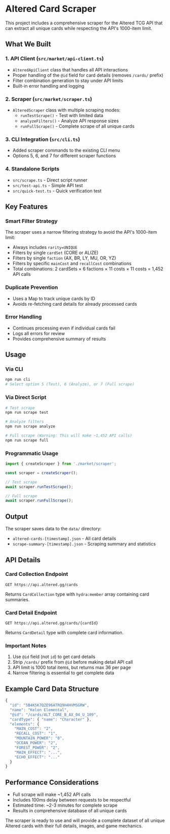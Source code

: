 # Altered Card Scraper

This project includes a comprehensive scraper for the Altered TCG API that can extract all unique cards while respecting the API's 1000-item limit.

## What We Built

### 1. API Client (`src/market/api-client.ts`)
- `AlteredApiClient` class that handles all API interactions
- Proper handling of the `@id` field for card details (removes `/cards/` prefix)
- Filter combination generation to stay under API limits
- Built-in error handling and logging

### 2. Scraper (`src/market/scraper.ts`)
- `AlteredScraper` class with multiple scraping modes:
  - `runTestScrape()` - Test with limited data
  - `analyzeFilters()` - Analyze API response sizes
  - `runFullScrape()` - Complete scrape of all unique cards

### 3. CLI Integration (`src/cli.ts`)
- Added scraper commands to the existing CLI menu
- Options 5, 6, and 7 for different scraper functions

### 4. Standalone Scripts
- `src/scrape.ts` - Direct script runner
- `src/test-api.ts` - Simple API test
- `src/quick-test.ts` - Quick verification test

## Key Features

### Smart Filter Strategy
The scraper uses a narrow filtering strategy to avoid the API's 1000-item limit:
- Always includes `rarity=UNIQUE`
- Filters by single `cardSet` (CORE or ALIZE)
- Filters by single `faction` (AX, BR, LY, MU, OR, YZ)
- Filters by specific `mainCost` and `recallCost` combinations
- Total combinations: 2 cardSets × 6 factions × 11 costs × 11 costs = 1,452 API calls

### Duplicate Prevention
- Uses a Map to track unique cards by ID
- Avoids re-fetching card details for already processed cards

### Error Handling
- Continues processing even if individual cards fail
- Logs all errors for review
- Provides comprehensive summary of results

## Usage

### Via CLI
```bash
npm run cli
# Select option 5 (Test), 6 (Analyze), or 7 (Full scrape)
```

### Via Direct Script
```bash
# Test scrape
npm run scrape test

# Analyze filters
npm run scrape analyze

# Full scrape (Warning: This will make ~1,452 API calls)
npm run scrape full
```

### Programmatic Usage
```typescript
import { createScraper } from './market/scraper';

const scraper = createScraper();

// Test scrape
await scraper.runTestScrape();

// Full scrape
await scraper.runFullScrape();
```

## Output

The scraper saves data to the `data/` directory:
- `altered-cards-[timestamp].json` - All card details
- `scrape-summary-[timestamp].json` - Scraping summary and statistics

## API Details

### Card Collection Endpoint
```
GET https://api.altered.gg/cards
```
Returns `CardCollection` type with `hydra:member` array containing card summaries.

### Card Detail Endpoint  
```
GET https://api.altered.gg/cards/{cardId}
```
Returns `CardDetail` type with complete card information.

### Important Notes
1. Use `@id` field (not `id`) to get card details
2. Strip `/cards/` prefix from `@id` before making detail API call
3. API limit is 1000 total items, but returns max 36 per page
4. Narrow filtering is essential to get complete data

## Example Card Data Structure

```typescript
{
  "id": "5B4K5K7QZE96ATRQ9H4HVMSGRW",
  "name": "Kelon Elemental", 
  "@id": "/cards/ALT_CORE_B_AX_04_U_109",
  "cardType": { "name": "Character" },
  "elements": {
    "MAIN_COST": "2",
    "RECALL_COST": "1", 
    "MOUNTAIN_POWER": "0",
    "OCEAN_POWER": "2",
    "FOREST_POWER": "2",
    "MAIN_EFFECT": "...",
    "ECHO_EFFECT": "..."
  }
}
```

## Performance Considerations

- Full scrape will make ~1,452 API calls
- Includes 100ms delay between requests to be respectful
- Estimated time: ~2-3 minutes for complete scrape
- Results in comprehensive database of all unique cards

The scraper is ready to use and will provide a complete dataset of all unique Altered cards with their full details, images, and game mechanics.
